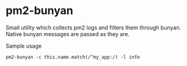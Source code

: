 pm2-bunyan
==========

Small utility which collects pm2 logs and filters them through bunyan. Native bunyan messages are passed as they are.

Sample usage

    pm2-bunyan -c this.name.match(/^my_app:/) -l info
